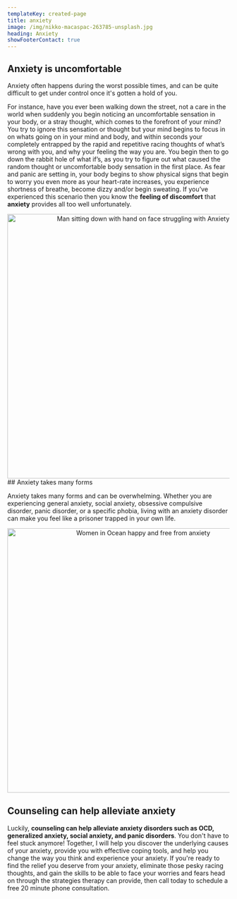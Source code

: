 ```yaml
---
templateKey: created-page
title: anxiety
image: /img/nikko-macaspac-263785-unsplash.jpg
heading: Anxiety
showFooterContact: true
---
```

## Anxiety is uncomfortable

Anxiety often happens during the worst possible times, and can be quite difficult to get under control once it's gotten a hold of you.

 For instance, have you ever been walking down the street, not a care in the world when suddenly you begin noticing an uncomfortable sensation in your body, or a stray thought, which comes to the forefront of your mind? You try to ignore this sensation or thought but your mind begins to focus in on whats going on in your mind and body, and within seconds your completely entrapped by the rapid and repetitive racing thoughts of what’s wrong with you, and why your feeling the way you are. You begin then to go down the rabbit hole of what if’s, as you try to figure out what caused the random thought or uncomfortable body sensation in the first place. As fear and panic are setting in, your body begins to show physical signs that begin to worry you even more as your heart-rate increases, you experience shortness of breathe, become dizzy and/or begin sweating. If you’ve experienced this scenario then you know the **feeling of discomfort** that **anxiety** provides all too well unfortunately. 

<div align="center">
  <img src="/img/ben-white-302160-unsplash.jpg" alt="Man sitting down with hand on face struggling with Anxiety" width="600" />
</div>
## Anxiety takes many forms

Anxiety takes many forms and can be overwhelming. Whether you are experiencing general anxiety, social anxiety, obsessive compulsive disorder, panic disorder, or a specific phobia, living with an anxiety disorder can make you feel like a prisoner trapped in your own life.

<div align="center">
  <img src="/img/rawpixel-315186-unsplash.jpg" alt="Women in Ocean happy and free from anxiety" width="600" />
</div>

## Counseling can help alleviate anxiety

Luckily, **counseling can help alleviate anxiety disorders such as OCD, generalized anxiety, social anxiety, and panic disorders**. You don't have to feel stuck anymore! Together, I will help you discover the underlying causes of your anxiety, provide you with effective coping tools, and help you change the way you think and experience your anxiety. If you're ready to find the relief you deserve from your anxiety, eliminate those pesky racing thoughts, and gain the skills to be able to face your worries and fears head on through the strategies therapy can provide, then call today to schedule a free 20 minute phone consultation.
